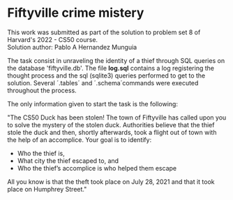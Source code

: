 # Fiftyville crime mistery

This work was submitted as part of the solution to problem set 8 of Harvard's 2022 - CS50 course.  
Solution author: Pablo A Hernandez Munguia


The task consist in unraveling the identity of a thief through SQL queries on the database 'fiftyville.db'. 
The file **log.sql** contains a log registering the thought process and the sql (sqlite3) queries performed to get to the solution.
Several ´.tables´ and ´.schema´commands were executed throughout the process.

The only information given to start the task is the following:

"The CS50 Duck has been stolen! The town of Fiftyville has called upon you to solve the mystery of the stolen duck. Authorities believe that the thief stole the duck and then, shortly afterwards, took a flight out of town with the help of an accomplice. Your goal is to identify:

- Who the thief is,
- What city the thief escaped to, and
- Who the thief’s accomplice is who helped them escape

All you know is that the theft took place on July 28, 2021 and that it took place on Humphrey Street."
